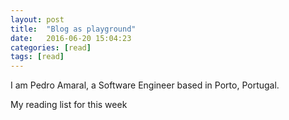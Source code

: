 ```yaml
---
layout: post
title:  "Blog as playground"
date:   2016-06-20 15:04:23
categories: [read]
tags: [read]
---
```

I am Pedro Amaral, a Software Engineer based in Porto, Portugal.

My reading list for this week 

[Style Guide Driven Development with Atomic Docs]:      https://css-tricks.com/style-guide-driven-development-atomic-docs/
[Typography Handbook]:   http://typographyhandbook.com/
